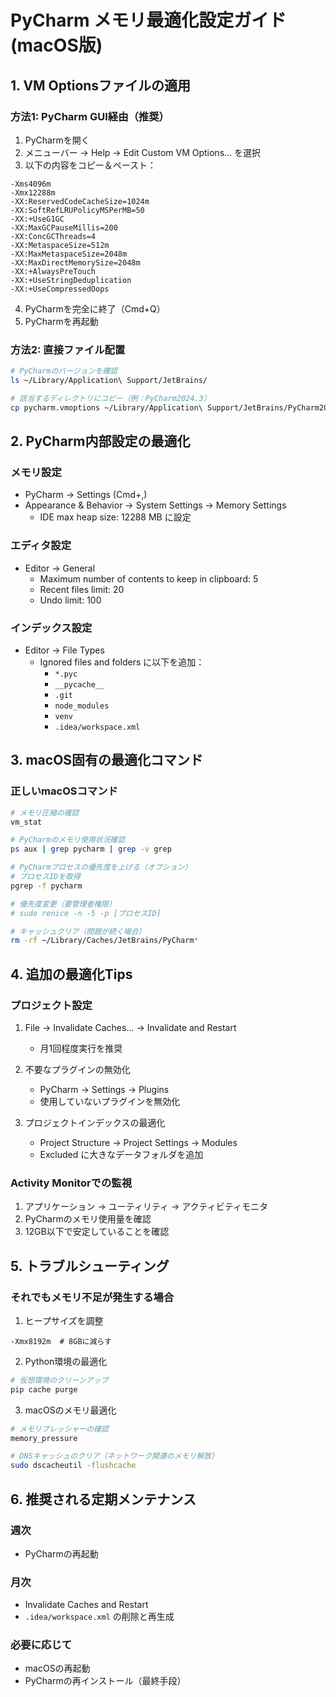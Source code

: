 # PyCharm メモリ最適化設定ガイド (macOS版)

## 1. VM Optionsファイルの適用

### 方法1: PyCharm GUI経由（推奨）
1. PyCharmを開く
2. メニューバー → Help → Edit Custom VM Options... を選択
3. 以下の内容をコピー＆ペースト：

```
-Xms4096m
-Xmx12288m
-XX:ReservedCodeCacheSize=1024m
-XX:SoftRefLRUPolicyMSPerMB=50
-XX:+UseG1GC
-XX:MaxGCPauseMillis=200
-XX:ConcGCThreads=4
-XX:MetaspaceSize=512m
-XX:MaxMetaspaceSize=2048m
-XX:MaxDirectMemorySize=2048m
-XX:+AlwaysPreTouch
-XX:+UseStringDeduplication
-XX:+UseCompressedOops
```

4. PyCharmを完全に終了（Cmd+Q）
5. PyCharmを再起動

### 方法2: 直接ファイル配置
```bash
# PyCharmのバージョンを確認
ls ~/Library/Application\ Support/JetBrains/

# 該当するディレクトリにコピー（例：PyCharm2024.3）
cp pycharm.vmoptions ~/Library/Application\ Support/JetBrains/PyCharm2024.3/
```

## 2. PyCharm内部設定の最適化

### メモリ設定
- PyCharm → Settings (Cmd+,)
- Appearance & Behavior → System Settings → Memory Settings
  - IDE max heap size: 12288 MB に設定

### エディタ設定
- Editor → General
  - Maximum number of contents to keep in clipboard: 5
  - Recent files limit: 20
  - Undo limit: 100

### インデックス設定
- Editor → File Types
  - Ignored files and folders に以下を追加：
    - `*.pyc`
    - `__pycache__`
    - `.git`
    - `node_modules`
    - `venv`
    - `.idea/workspace.xml`

## 3. macOS固有の最適化コマンド

### 正しいmacOSコマンド
```bash
# メモリ圧縮の確認
vm_stat

# PyCharmのメモリ使用状況確認
ps aux | grep pycharm | grep -v grep

# PyCharmプロセスの優先度を上げる（オプション）
# プロセスIDを取得
pgrep -f pycharm

# 優先度変更（要管理者権限）
# sudo renice -n -5 -p [プロセスID]

# キャッシュクリア（問題が続く場合）
rm -rf ~/Library/Caches/JetBrains/PyCharm*
```

## 4. 追加の最適化Tips

### プロジェクト設定
1. File → Invalidate Caches... → Invalidate and Restart
   - 月1回程度実行を推奨

2. 不要なプラグインの無効化
   - PyCharm → Settings → Plugins
   - 使用していないプラグインを無効化

3. プロジェクトインデックスの最適化
   - Project Structure → Project Settings → Modules
   - Excluded に大きなデータフォルダを追加

### Activity Monitorでの監視
1. アプリケーション → ユーティリティ → アクティビティモニタ
2. PyCharmのメモリ使用量を確認
3. 12GB以下で安定していることを確認

## 5. トラブルシューティング

### それでもメモリ不足が発生する場合

1. ヒープサイズを調整
```
-Xmx8192m  # 8GBに減らす
```

2. Python環境の最適化
```bash
# 仮想環境のクリーンアップ
pip cache purge
```

3. macOSのメモリ最適化
```bash
# メモリプレッシャーの確認
memory_pressure

# DNSキャッシュのクリア（ネットワーク関連のメモリ解放）
sudo dscacheutil -flushcache
```

## 6. 推奨される定期メンテナンス

### 週次
- PyCharmの再起動

### 月次
- Invalidate Caches and Restart
- `.idea/workspace.xml` の削除と再生成

### 必要に応じて
- macOSの再起動
- PyCharmの再インストール（最終手段）